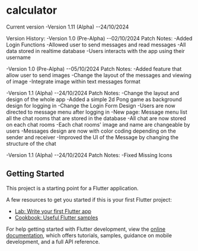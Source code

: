 # calculator

Current version
-Version 1.11 (Alpha)
--24/10/2024

Version History:
-Version 1.0 (Pre-Alpha)
--02/10/2024
Patch Notes:
-Added Login Functions
-Allowed user to send messages and read messages
-All data stored in realtime database
-Users interacts with the app using their username

-Version 1.0 (Pre-Alpha)
--05/10/2024
Patch Notes:
-Added feature that allow user to send images
-Change the layout of the messages and viewing of image
-Integrate image within text messages format

-Version 1.1 (Alpha)
--24/10/2024
Patch Notes:
-Change the layout and design of the whole app
-Added a simple 2d Pong game as background design for logging in
-Change the Login Form Design
-Users are now directed to message menu after logging in
-New page: Message menu list all the chat rooms that are stored in the database
-All chat are now stored on each chat rooms
-Each chat rooms' image and name are changeable by users
-Messages design are now with color coding depending on the sender and receiver
-Improved the UI of the Message by changing the structure of the chat

-Version 1.1 (Alpha)
--24/10/2024
Patch Notes:
-Fixed Missing Icons

## Getting Started

This project is a starting point for a Flutter application.

A few resources to get you started if this is your first Flutter project:

- [Lab: Write your first Flutter app](https://docs.flutter.dev/get-started/codelab)
- [Cookbook: Useful Flutter samples](https://docs.flutter.dev/cookbook)

For help getting started with Flutter development, view the
[online documentation](https://docs.flutter.dev/), which offers tutorials,
samples, guidance on mobile development, and a full API reference.

